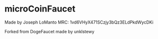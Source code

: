 microCoinFaucet
==========
Made by Joseph LoManto
MRC: 1vd6VHyX471SCzjy3bQz3ELdPkdWycDKi

Forked from DogeFaucet made by unklstewy
